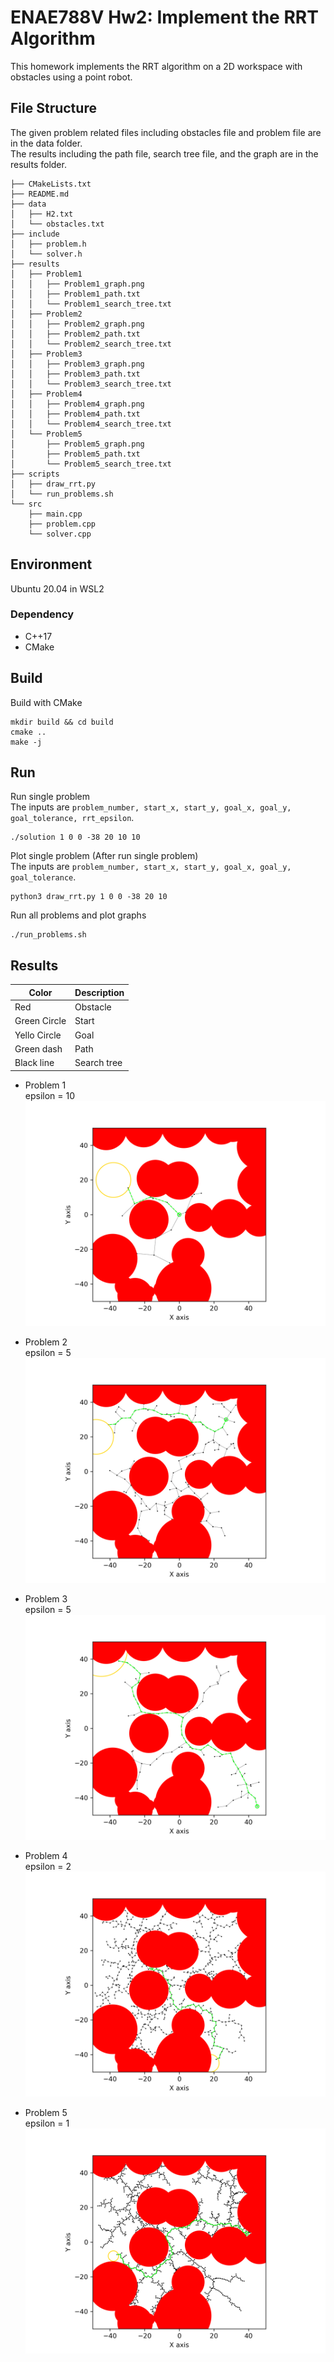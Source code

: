 # ENAE788V Hw2: Implement the RRT Algorithm
This homework implements the RRT algorithm on a 2D workspace with obstacles using a point robot.  

## File Structure
The given problem related files including obstacles file and problem file are in the data folder.  
The results including the path file, search tree file, and the graph are in the results folder.  

```
├── CMakeLists.txt
├── README.md
├── data
│   ├── H2.txt
│   └── obstacles.txt
├── include
│   ├── problem.h
│   └── solver.h
├── results
│   ├── Problem1
│   │   ├── Problem1_graph.png
│   │   ├── Problem1_path.txt
│   │   └── Problem1_search_tree.txt
│   ├── Problem2
│   │   ├── Problem2_graph.png
│   │   ├── Problem2_path.txt
│   │   └── Problem2_search_tree.txt
│   ├── Problem3
│   │   ├── Problem3_graph.png
│   │   ├── Problem3_path.txt
│   │   └── Problem3_search_tree.txt
│   ├── Problem4
│   │   ├── Problem4_graph.png
│   │   ├── Problem4_path.txt
│   │   └── Problem4_search_tree.txt
│   └── Problem5
│       ├── Problem5_graph.png
│       ├── Problem5_path.txt
│       └── Problem5_search_tree.txt
├── scripts
│   ├── draw_rrt.py
│   └── run_problems.sh
└── src
    ├── main.cpp
    ├── problem.cpp
    └── solver.cpp
```

## Environment
Ubuntu 20.04 in WSL2
### Dependency
- C++17
- CMake

## Build
Build with CMake
```
mkdir build && cd build
cmake ..
make -j
```

## Run 
Run single problem    
The inputs are `problem_number, start_x, start_y, goal_x, goal_y, goal_tolerance, rrt_epsilon`.  

```
./solution 1 0 0 -38 20 10 10
```

Plot single problem (After run single problem)  
The inputs are `problem_number, start_x, start_y, goal_x, goal_y, goal_tolerance`.  
```
python3 draw_rrt.py 1 0 0 -38 20 10
```

Run all problems and plot graphs
```
./run_problems.sh
```

## Results
|Color|Description|
|-----|-----|
|Red|Obstacle|
|Green Circle|Start|
|Yello Circle|Goal|
|Green dash|Path|
|Black line|Search tree| 

- Problem 1  
epsilon = 10  
![problem1](./results/Problem1/Problem1_graph.png)

- Problem 2  
epsilon = 5  
![problem2](./results/Problem2/Problem2_graph.png)

- Problem 3  
epsilon = 5  
![problem3](./results/Problem3/Problem3_graph.png)

- Problem 4  
epsilon = 2  
![problem4](./results/Problem4/Problem4_graph.png)

- Problem 5  
epsilon = 1  
![problem5](./results/Problem5/Problem5_graph.png)


